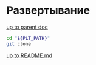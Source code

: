 # <embed> Развертывание

[up to parent doc](../../../README.md)

```bash
cd "${PLT_PATH}"
git clone 
```

[up to README.md](../../../README.md)